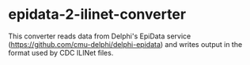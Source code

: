 # epidata-2-ilinet-converter

This converter reads data from Delphi's EpiData service (https://github.com/cmu-delphi/delphi-epidata) and writes output in the format used by CDC ILINet files.
